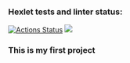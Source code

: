 ### Hexlet tests and linter status:
[![Actions Status](https://github.com/Kepupa/frontend-project-44/workflows/hexlet-check/badge.svg)](https://github.com/Kepupa/frontend-project-44/actions)
<a href="https://codeclimate.com/github/Kepupa/frontend-project-44/maintainability"><img src="https://api.codeclimate.com/v1/badges/31b3fa8e1a46f4a06fad/maintainability" /></a>

### This is my first project
